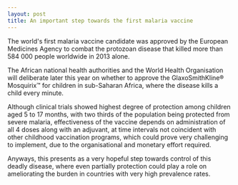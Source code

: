 ```yaml
---
layout: post
title: An important step towards the first malaria vaccine
---
```


The world's first malaria vaccine candidate was approved by the European Medicines Agency to combat the protozoan disease that killed more than 584 000 people worldwide in 2013 alone.

The African national health authorities and the World Health Organisation will deliberate later this year on whether to approve the GlaxoSmithKline&reg; Mosquirix&trade; for children in sub-Saharan Africa, where the disease kills a child every minute.

Although clinical trials showed highest degree of protection among children aged 5 to 17 months, with two thirds of the population being protected from severe malaria, effectiveness of the vaccine depends on administration of all 4 doses along with an adjuvant, at time intervals not coincident with other childhood vaccination programs, which could prove very challenging to implement, due to the organisational and monetary effort required.

Anyways, this presents as a very hopeful step towards control of this deadly disease, where even partially protection could play a role on ameliorating the burden in countries with very high prevalence rates. 


<!--
##References
[Factsheet on the World Malaria Report 2014](http://www.who.int/malaria/media/world_malaria_report_2014/en/)

[RTS&#44;S Clinical Trials Partnership, The Lancet. 2015; 386 (9988): 31–45](http://dx.doi.org/10.1016/S0140-6736(15)60721-8)

[GSK’s malaria candidate vaccine, Mosquirix&trade (RTS&#44;S), receives positive opinion from European regulators for the prevention of malaria in young children in sub-Saharan Africa](https://www.gsk.com/en-gb/media/press-releases/2015/gsk-s-malaria-candidate-vaccine-mosquirix-rtss-receives-positive-opinion-from-european-regulators-for-the-prevention-of-malaria-in-young-children-in-sub-saharan-africa/)-->